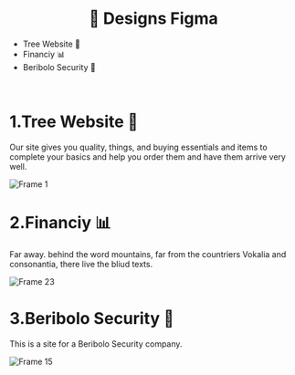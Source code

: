 <h1 align="center"> 🍱 Designs Figma</h1>

- Tree Website 🌲
- Financiy 📊
- Beribolo Security 🔐
  
<br>

# 1.Tree Website 🌲
Our site gives you quality, things, and buying essentials and items to complete your basics and help you order them and have them arrive very well.

![Frame 1](https://github.com/user-attachments/assets/ad19722e-48ae-4a9d-8821-78234cc44cc1)

# 2.Financiy 📊
Far away. behind the word mountains, far from the countriers Vokalia and consonantia, there live the bliud texts.

![Frame 23](https://github.com/user-attachments/assets/3f2d7adb-9153-4b40-abad-07389d02a685)

# 3.Beribolo Security 🔐
This is a site for a Beribolo Security company.

![Frame 15](https://github.com/user-attachments/assets/63bebea9-4ed9-4734-95bc-bbb15a53376b)
